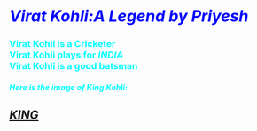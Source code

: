 <html>
    <bgcolor="Yellow"><body>
       <font color="Blue"><h1><em><strong>Virat Kohli:A Legend by Priyesh</strong></em></h1>
      <font color="Cyan"><p><h3>Virat Kohli is a Cricketer<br>Virat Kohli plays for <strong><em>INDIA</em></strong><br>Virat Kohli is a good batsman</h3></p>
        <p><h5>Here is the image of King Kohli:</p>
        <a href="https://images.app.goo.gl/Hem68uWorwyVLJyEA"><h2><em><strong>KING</strong></em></h2></a>
    </body>
</html>
